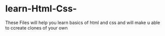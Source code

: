 # learn-Html-Css-
These Files will help you learn basics of html and css and will make u able to ccreate clones of your own
